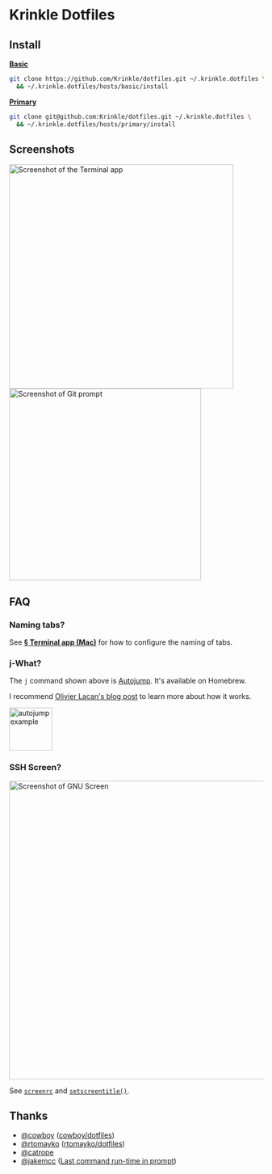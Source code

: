# Krinkle Dotfiles

## Install

**[Basic](hosts/basic/#readme)**
```bash
git clone https://github.com/Krinkle/dotfiles.git ~/.krinkle.dotfiles \
  && ~/.krinkle.dotfiles/hosts/basic/install
```

**[Primary](hosts/primary/#readme)**
```bash
git clone git@github.com:Krinkle/dotfiles.git ~/.krinkle.dotfiles \
  && ~/.krinkle.dotfiles/hosts/primary/install
```

## Screenshots

<img height="444" alt="Screenshot of the Terminal app" src="https://user-images.githubusercontent.com/156867/53701021-b59e3300-3df0-11e9-8132-d0a85e9f80c9.png">
<img height="380" alt="Screenshot of Git prompt" src="https://i.imgur.com/AGJ9uz1.png">

## FAQ

### Naming tabs?

See [**§ Terminal app (Mac)**](hosts/primary#terminal-app) for how to configure the naming of tabs.

### j-What?

The `j` command shown above is [Autojump](https://github.com/wting/autojump). It's available on Homebrew.

I recommend [Olivier Lacan's blog post](https://olivierlacan.com/posts/cd-is-wasting-your-time/) to learn more about how it works.

<a href="https://twitter.com/TimoTijhof/status/980558438055858176"><img alt="autojump example" height="85" src="https://user-images.githubusercontent.com/156867/53701187-69ec8900-3df2-11e9-81fe-ca1676dac361.jpg"></a>

### SSH Screen?

<img width="591" alt="Screenshot of GNU Screen" src="https://user-images.githubusercontent.com/156867/54076468-dc061780-42a3-11e9-9f56-42b57299bbc4.png">


See [`screenrc`](https://github.com/Krinkle/dotfiles/blob/e4bf32b5188c71c0d728aae0f9d80622d3ccf049/hosts/wmf/screenrc) and [`setscreentitle()`](https://github.com/Krinkle/dotfiles/blob/master/hosts/wmf/bashrc#L112-L123).

## Thanks

* [@cowboy](https://github.com/cowboy) ([cowboy/dotfiles](https://github.com/cowboy/dotfiles))
* [@rtomayko](https://github.com/rtomayko) ([rtomayko/dotfiles](https://github.com/rtomayko/dotfiles))
* [@catrope](https://github.com/catrope)
* [@jakemcc](https://github.com/jakemcc) ([Last command run-time in prompt](http://jakemccrary.com/blog/2015/05/03/put-the-last-commands-run-time-in-your-bash-prompt/))
